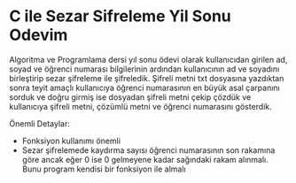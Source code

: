 # C ile Sezar Sifreleme Yil Sonu Odevim

Algoritma ve Programlama dersi yıl sonu ödevi olarak kullanıcıdan girilen ad, soyad ve öğrenci numarası bilgilerinin ardından kullanıcının ad ve soyadını birleştirip sezar şifreleme ile şifreledik. Şifreli metni txt dosyasına yazdıktan sonra teyit amaçlı kullanıcıya öğrenci numarasının en büyük asal çarpanını sorduk ve doğru girmiş ise dosyadan şifreli metni çekip çözdük ve kullanıcıya şifreli metni, çözümlü metni ve öğrenci numarasını gösterdik.

Önemli Detaylar:
  - Fonksiyon kullanımı önemli
  - Sezar şifrelemede kaydırma sayısı öğrenci numarasının son rakamına göre ancak eğer 0 ise 0 gelmeyene kadar sağındaki rakam alınmalı. Bunu program kendisi bir fonksiyon ile almalı
